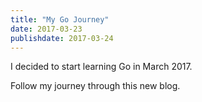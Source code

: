 ```yaml
---
title: "My Go Journey"
date: 2017-03-23
publishdate: 2017-03-24
---
```


I decided to start learning Go in March 2017.

Follow my journey through this new blog.

